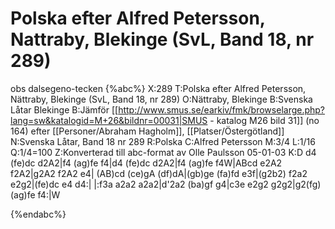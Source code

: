 # Polska efter Alfred Petersson, Nattraby, Blekinge (SvL, Band 18, nr 289)

obs dalsegeno-tecken
{%abc%}
X:289
T:Polska efter Alfred Petersson, Nättraby, Blekinge (SvL, Band 18, nr 289)
O:Nättraby, Blekinge
B:Svenska Låtar Blekinge
B:Jämför [[http://www.smus.se/earkiv/fmk/browselarge.php?lang=sw&katalogid=M+26&bildnr=00031|SMUS - katalog M26 bild 31]] (no 164) efter [[Personer/Abraham Hagholm]], [[Platser/Östergötland]]
N:Svenska Låtar, Band 18 nr 289
R:Polska
C:Alfred Petersson
M:3/4
L:1/16
Q:1/4=100
Z:Konverterad till abc-format av  Olle Paulsson 05-01-03
K:D
d4 (fe)dc d2A2|f4 (ag)fe f4|d4 (fe)dc d2A2|f4 (ag)fe f4W|ABcd e2A2 f2A2|g2A2 f2A2 e4|
(AB)cd (ce)gA (df)dA|(gb)ge (fa)fd e3f|(g2b2) f2a2 e2g2|(fe)dc e4 d4:|
|:f3a a2a2 a2a2|d'2a2 (ba)gf g4|c3e e2g2 g2g2|g2(fg) (ag)fe f4:|W

{%endabc%}

